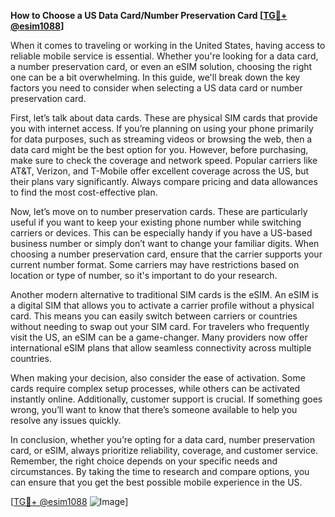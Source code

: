 **How to Choose a US Data Card/Number Preservation Card [[TG💪+ @esim1088](https://t.me/s/esim1088)]**

When it comes to traveling or working in the United States, having access to reliable mobile service is essential. Whether you're looking for a data card, a number preservation card, or even an eSIM solution, choosing the right one can be a bit overwhelming. In this guide, we'll break down the key factors you need to consider when selecting a US data card or number preservation card.

First, let’s talk about data cards. These are physical SIM cards that provide you with internet access. If you’re planning on using your phone primarily for data purposes, such as streaming videos or browsing the web, then a data card might be the best option for you. However, before purchasing, make sure to check the coverage and network speed. Popular carriers like AT&T, Verizon, and T-Mobile offer excellent coverage across the US, but their plans vary significantly. Always compare pricing and data allowances to find the most cost-effective plan.

Now, let’s move on to number preservation cards. These are particularly useful if you want to keep your existing phone number while switching carriers or devices. This can be especially handy if you have a US-based business number or simply don’t want to change your familiar digits. When choosing a number preservation card, ensure that the carrier supports your current number format. Some carriers may have restrictions based on location or type of number, so it's important to do your research.

Another modern alternative to traditional SIM cards is the eSIM. An eSIM is a digital SIM that allows you to activate a carrier profile without a physical card. This means you can easily switch between carriers or countries without needing to swap out your SIM card. For travelers who frequently visit the US, an eSIM can be a game-changer. Many providers now offer international eSIM plans that allow seamless connectivity across multiple countries.

When making your decision, also consider the ease of activation. Some cards require complex setup processes, while others can be activated instantly online. Additionally, customer support is crucial. If something goes wrong, you’ll want to know that there’s someone available to help you resolve any issues quickly.

In conclusion, whether you’re opting for a data card, number preservation card, or eSIM, always prioritize reliability, coverage, and customer service. Remember, the right choice depends on your specific needs and circumstances. By taking the time to research and compare options, you can ensure that you get the best possible mobile experience in the US.

[[TG💪+ @esim1088](https://t.me/s/esim1088) ![Image](https://i.postimg.cc/Y0z9fWf4/image.png)]